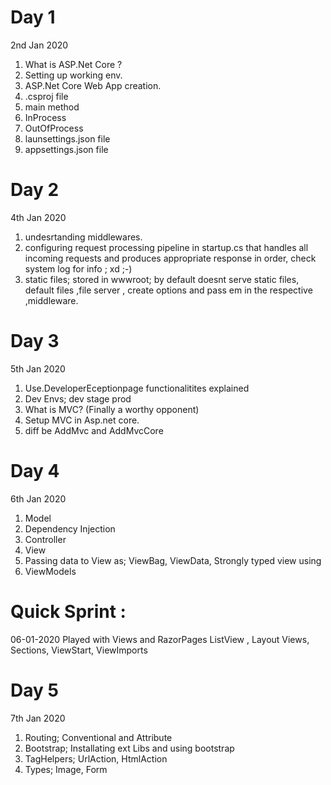 # Day 1
2nd Jan 2020
1) What is ASP.Net Core ?
2) Setting up working env.
3) ASP.Net Core Web App creation.
4) .csproj file
5) main method
6) InProcess
7) OutOfProcess
8) launsettings.json file
9) appsettings.json file 

# Day 2
4th Jan 2020
1) undesrtanding middlewares.
2) configuring request processing pipeline in startup.cs that handles all incoming requests and produces appropriate response in order, check system log for info ; xd ;-)
3) static files; stored in wwwroot; by default doesnt serve static files, default files ,file server , create options and pass em in the respective ,middleware.

# Day 3
5th Jan 2020
1) Use.DeveloperEceptionpage functionalitites explained
2) Dev Envs; dev stage prod
3) What is MVC? (Finally a worthy opponent)
4) Setup MVC in Asp.net core.
5) diff be AddMvc and AddMvcCore

# Day 4
6th Jan 2020
1) Model
2) Dependency Injection
3) Controller
3) View
4) Passing data to View as; ViewBag, ViewData, Strongly typed view using
5) ViewModels

# Quick Sprint :
06-01-2020
Played with Views and RazorPages
ListView , Layout Views, Sections, ViewStart, ViewImports

# Day 5
7th Jan 2020
1) Routing; Conventional and Attribute
2) Bootstrap; Installating ext Libs and using bootstrap
3) TagHelpers; UrlAction, HtmlAction
4) Types; Image, Form
